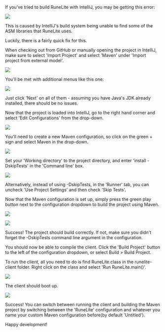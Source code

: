 If you've tried to build RuneLite with IntelliJ, you may be getting this error:
 
 ![](http://i.imgur.com/YfGXjOQ.png)
 
 This is caused by IntelliJ's build system being unable to find some of the ASM libraries that RuneLite uses.
 
 Luckily, there is a fairly quick fix for this.
 
 When checking out from GitHub or manually opening the project in IntelliJ, make sure to select 'Import Project'
 and select 'Maven' under 'Import project from external model'.

![](http://i.imgur.com/sjDPeMB.png)

 You'll be met with additional menus like this one:
 
![](http://i.imgur.com/v6PRPOO.png)
 
 Just click 'Next' on all of them - assuming you have Java's JDK already installed, there should be
 no issues.
 
 Now that the project is loaded into IntelliJ, go to the right hand corner and select 'Edit Configurations' 
 from the drop-down.
 
 ![](http://i.imgur.com/FFYVYMR.png)
 
 You'll need to create a new Maven configuration, so click on the green + sign and select Maven in the drop-down.
 
 ![](http://i.imgur.com/iUjpRW8.png)
 
 Set your 'Working directory' to the project directory, and enter 'install -DskipTests' in the 'Command line' box.
 
 ![](http://i.imgur.com/DDdpQ37.png)
 
  Alternatively, instead of using -DskipTests, in the 'Runner' tab, you can uncheck 'Use Project Settings' and then 
 check 'Skip Tests'.
 
 Now that the Maven configuration is set up, simply press the green play button next to the configuration dropdown to
 build the project using Maven.
 
 ![](http://i.imgur.com/FFYVYMR.png)
 
 ![](http://i.imgur.com/pIU2PnT.png)
 
 Success! The project should build correctly. If not, make sure you didn't forget the -DskipTests command line argument
 in the configuration.
 
 You should now be able to compile the client. Click the 'Build Project' button to the left of the configuration dropdown,
 or select Build > Build Project.
 
 To run the client, all you need to do is find RuneLite.class in the runelite-client folder. Right click on the class and
 select 'Run RuneLite.main()'.
 
 ![](http://i.imgur.com/w2K9lCH.png)
 
 The client should boot up.
 
 ![](http://i.imgur.com/fqoxCXS.png)
 
 Success! You can switch between running the client and building the Maven project by switching between the 'RuneLite' configuration
 and whatever you name your custom Maven configuration before(by default 'Untitled').
 
 Happy development!
 
 
 
 